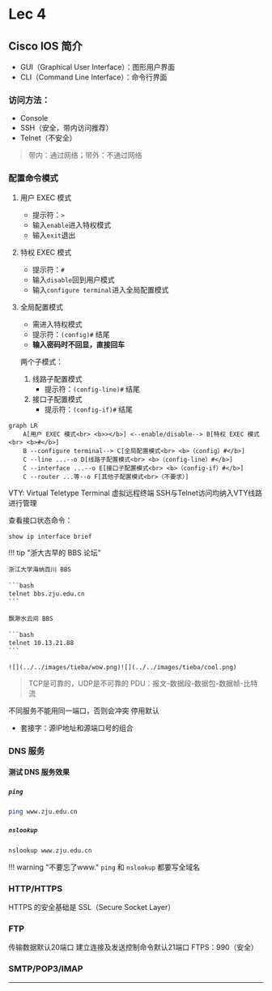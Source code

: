 # Lec 4

## Cisco IOS 简介

- GUI（Graphical User Interface）：图形用户界面
- CLI（Command Line Interface）：命令行界面

### 访问方法：

- Console
- SSH（安全，带内访问推荐）
- Telnet（不安全）

> 带内：通过网络；带外：不通过网络

### 配置命令模式

1. 用户 EXEC 模式
   - 提示符：`>`
   - 输入`enable`进入特权模式
   - 输入`exit`退出
2. 特权 EXEC 模式
   - 提示符：`#`
   - 输入`disable`回到用户模式
   - 输入`configure terminal`进入全局配置模式
3. 全局配置模式
   - 需进入特权模式
   - 提示符：`(config)#` 结尾
   - **输入密码时不回显，直接回车**

    两个子模式：

   1. 线路子配置模式
      - 提示符：`(config-line)#` 结尾
   2. 接口子配置模式
      - 提示符：`(config-if)#` 结尾

```mermaid
graph LR
    A[用户 EXEC 模式<br> <b>></b>] <--enable/disable--> B[特权 EXEC 模式<br> <b>#</b>]
    B --configure terminal--> C[全局配置模式<br> <b>（config）#</b>]
    C --line ...--o D[线路子配置模式<br> <b>（config-line）#</b>]
    C --interface ...--o E[接口子配置模式<br> <b>（config-if）#</b>]
    C --router ...等--o F[其他子配置模式<br>（不要求）]
```

VTY: Virtual Teletype Terminal 虚拟远程终端
SSH与Telnet访问均纳入VTY线路进行管理


查看接口状态命令：

```bash
show ip interface brief
```

!!! tip "浙大古早的 BBS 论坛"

    浙江大学海纳百川 BBS

    ```bash
    telnet bbs.zju.edu.cn
    ```

    飘渺水云间 BBS

    ```bash
    telnet 10.13.21.88
    ```

    ![](../../images/tieba/wow.png)![](../../images/tieba/cool.png)

> TCP是可靠的，UDP是不可靠的
> PDU：报文-数据段-数据包-数据帧-比特流

不同服务不能用同一端口，否则会冲突
停用默认

- 套接字：源IP地址和源端口号的组合

### DNS 服务

#### 测试 DNS 服务效果

##### `ping`

```bash
ping www.zju.edu.cn
```

##### `nslookup`

```bash
nslookup www.zju.edu.cn
```

!!! warning "不要忘了www."
    `ping` 和 `nslookup` 都要写全域名

### HTTP/HTTPS

HTTPS 的安全基础是 SSL（Secure Socket Layer）

### FTP

传输数据默认20端口
建立连接及发送控制命令默认21端口
FTPS：990（安全）

### SMTP/POP3/IMAP

---


